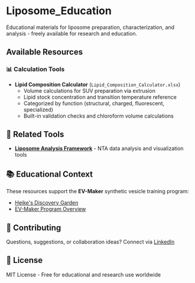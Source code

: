 # Liposome_Education
Educational materials for liposome preparation, characterization, and analysis - freely available for research and education.

## Available Resources

### 📊 Calculation Tools
- **Lipid Composition Calculator** (`Lipid_Composition_Calculator.xlsx`)
  - Volume calculations for SUV preparation via extrusion
  - Lipid stock concentration and transition temperature reference
  - Categorized by function (structural, charged, fluorescent, specialized)
  - Built-in validation checks and chloroform volume calculations

## 🔗 Related Tools
- **[Liposome Analysis Framework](https://github.com/heikeboehm/Liposome_Analysis)** - NTA data analysis and visualization tools

## 📚 Educational Context
These resources support the **EV-Maker** synthetic vesicle training program:
- [Heike's Discovery Garden](https://publish.obsidian.md/heikesdiscoverygarden/Welcome+to+HeikesDiscoveryGarden)
- [EV-Maker Program Overview](https://publish.obsidian.md/heikesdiscoverygarden/EV-Maker-Overview)

## 🤝 Contributing
Questions, suggestions, or collaboration ideas? Connect via [LinkedIn](https://www.linkedin.com/in/heike-boehm-13719826)

## 📄 License
MIT License - Free for educational and research use worldwide
